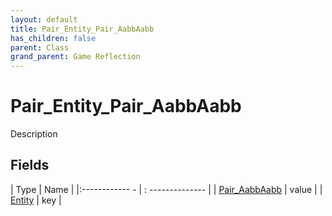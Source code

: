 ```yaml
---
layout: default
title: Pair_Entity_Pair_AabbAabb
has_children: false
parent: Class
grand_parent: Game Reflection
---
```

# Pair_Entity_Pair_AabbAabb
Description 

## Fields
| Type | Name |
|:------------ - | : -------------- |
| [Pair_AabbAabb](game-reflection/classes/pair__aabb_aabb.md) | value |
| [Entity](game-reflection/classes/entity.md) | key |
